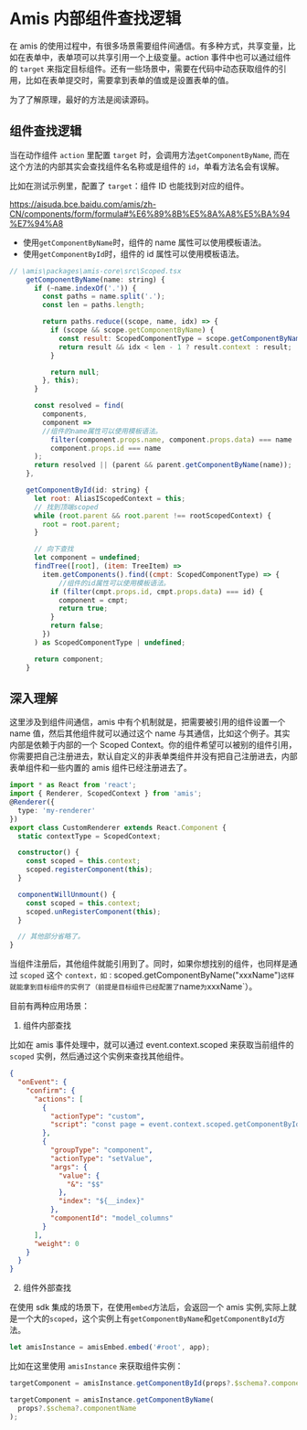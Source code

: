# Amis 内部组件查找逻辑

在 amis 的使用过程中，有很多场景需要组件间通信。有多种方式，共享变量，比如在表单中，表单项可以共享引用一个上级变量。action 事件中也可以通过组件的 `target` 来指定目标组件。还有一些场景中，需要在代码中动态获取组件的引用，比如在表单提交时，需要拿到表单的值或是设置表单的值。

为了了解原理，最好的方法是阅读源码。

## 组件查找逻辑

当在动作组件 `action` 里配置 `target` 时，会调用方法`getComponentByName`,
而在这个方法的内部其实会查找组件名名称或是组件的 `id`，单看方法名会有误解。

比如在测试示例里，配置了 `target`：组件 ID 也能找到对应的组件。

https://aisuda.bce.baidu.com/amis/zh-CN/components/form/formula#%E6%89%8B%E5%8A%A8%E5%BA%94%E7%94%A8

- 使用`getComponentByName`时，组件的 name 属性可以使用模板语法。
- 使用`getComponentById`时，组件的 id 属性可以使用模板语法。

```js
// \amis\packages\amis-core\src\Scoped.tsx
    getComponentByName(name: string) {
      if (~name.indexOf('.')) {
        const paths = name.split('.');
        const len = paths.length;

        return paths.reduce((scope, name, idx) => {
          if (scope && scope.getComponentByName) {
            const result: ScopedComponentType = scope.getComponentByName(name);
            return result && idx < len - 1 ? result.context : result;
          }

          return null;
        }, this);
      }

      const resolved = find(
        components,
        component =>
        //组件的name属性可以使用模板语法。
          filter(component.props.name, component.props.data) === name ||
          component.props.id === name
      );
      return resolved || (parent && parent.getComponentByName(name));
    },

    getComponentById(id: string) {
      let root: AliasIScopedContext = this;
      // 找到顶端scoped
      while (root.parent && root.parent !== rootScopedContext) {
        root = root.parent;
      }

      // 向下查找
      let component = undefined;
      findTree([root], (item: TreeItem) =>
        item.getComponents().find((cmpt: ScopedComponentType) => {
            //组件的id属性可以使用模板语法。
          if (filter(cmpt.props.id, cmpt.props.data) === id) {
            component = cmpt;
            return true;
          }
          return false;
        })
      ) as ScopedComponentType | undefined;

      return component;
    }
```

## 深入理解

这里涉及到组件间通信，amis 中有个机制就是，把需要被引用的组件设置一个 name 值，然后其他组件就可以通过这个 name 与其通信，比如这个例子。其实内部是依赖于内部的一个 Scoped Context。你的组件希望可以被别的组件引用，你需要把自己注册进去，默认自定义的非表单类组件并没有把自己注册进去，内部表单组件和一些内置的 amis 组件已经注册进去了。

```ts
import * as React from 'react';
import { Renderer, ScopedContext } from 'amis';
@Renderer({
  type: 'my-renderer'
})
export class CustomRenderer extends React.Component {
  static contextType = ScopedContext;

  constructor() {
    const scoped = this.context;
    scoped.registerComponent(this);
  }

  componentWillUnmount() {
    const scoped = this.context;
    scoped.unRegisterComponent(this);
  }

  // 其他部分省略了。
}
```

当组件注册后，其他组件就能引用到了。同时，如果你想找别的组件，也同样是通过 `scoped` 这个 `context，如：`scoped.getComponentByName("xxxName")`这样就能拿到目标组件的实例了（前提是目标组件已经配置了`name`为`xxxName`）。

目前有两种应用场景：

1. 组件内部查找

比如在 amis 事件处理中，就可以通过 event.context.scoped 来获取当前组件的 `scoped` 实例，然后通过这个实例来查找其他组件。

```json
{
  "onEvent": {
    "confirm": {
      "actions": [
        {
          "actionType": "custom",
          "script": "const page = event.context.scoped.getComponentById('model_columns').state?.page;\n const idx = (page ? page - 1 : 0)  * event.context.scoped.getComponentById('model_columns').props?.perPage + event.data?.index;\n event.setData({...event.data,'__index':idx});\n"
        },
        {
          "groupType": "component",
          "actionType": "setValue",
          "args": {
            "value": {
              "&": "$$"
            },
            "index": "${__index}"
          },
          "componentId": "model_columns"
        }
      ],
      "weight": 0
    }
  }
}
```

2. 组件外部查找

在使用 sdk 集成的场景下，在使用`embed`方法后，会返回一个 amis 实例,实际上就是一个大的`scoped`，这个实例上有`getComponentByName`和`getComponentById`方法。

```js
let amisInstance = amisEmbed.embed('#root', app);
```

比如在这里使用 `amisInstance` 来获取组件实例：

```js
targetComponent = amisInstance.getComponentById(props?.$schema?.componentId);

targetComponent = amisInstance.getComponentByName(
  props?.$schema?.componentName
);
```
